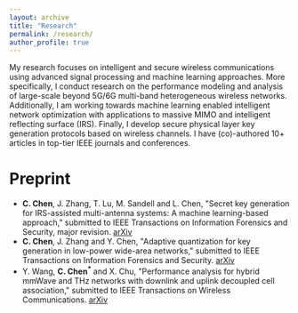 ```yaml
---
layout: archive
title: "Research"
permalink: /research/
author_profile: true
---
```


My research focuses on intelligent and secure wireless communications using advanced signal processing and machine learning approaches. More specifically, I conduct research on the performance modeling and analysis of large-scale beyond 5G/6G multi-band heterogeneous wireless networks. Additionally, I am working towards machine learning enabled intelligent network optimization with applications to massive MIMO and intelligent reflecting surface (IRS). Finally, I develop secure physical layer key generation protocols based on wireless channels. I have (co)-authored 10+ articles in top-tier IEEE journals and conferences.

# Preprint
* **C. Chen**, J. Zhang, T. Lu, M. Sandell and L. Chen, "Secret key generation for IRS-assisted multi-antenna
systems: A machine learning-based approach," submitted to IEEE Transactions on Information Forensics and Security, major revision. [arXiv](https://arxiv.org/abs/2305.00043)
* **C. Chen**, J. Zhang and Y. Chen, "Adaptive quantization for key generation in low-power wide-area networks," submitted to IEEE Transactions on Information Forensics and Security. [arXiv](https://arxiv.org/abs/2310.07853)
* Y. Wang, **C. Chen<sup>*</sup>** and X. Chu, "Performance analysis for hybrid mmWave and THz networks with downlink
and uplink decoupled cell association," submitted to IEEE Transactions on Wireless Communications. [arXiv](https://arxiv.org/abs/2308.05842)
